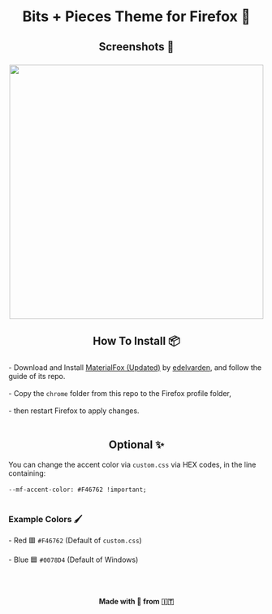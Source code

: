 <h1 align="center">Bits + Pieces Theme for Firefox 🦊</h1>

###

<h2 align="center">Screenshots 📸</h2>

###

<div align="center">
  <img height="500" src="https://imgur.com/0unl0i6.png"  />
</div>

###

<h2 align="center">How To Install 📦</h2>

###

<p align="left">- Download and Install <a href="https://github.com/edelvarden/material-fox-updated">MaterialFox (Updated)</a> by <a href="https://github.com/edelvarden">edelvarden</a>, and follow the guide of its repo.<br><br>- Copy the <code>chrome</code> folder from this repo to the Firefox profile folder,<br><br>- then restart Firefox to apply changes. <br><br></p>
  
<h2 align="center">Optional ✨</h2>
<p>You can change the accent color via <code>custom.css</code> via HEX codes, in the line containing: <br><br><code>--mf-accent-color: #F46762 !important;</code> <br><br> </p>

<h3 align="left">Example Colors 🖌️</h2>
<p>-  Red 🟥 <code>#F46762</code> (Default of <code>custom.css</code>)</p>
<p>-  Blue 🟦 <code>#0078D4</code> (Default of Windows)</p>


###
<br>
<h4 align="center">Made with 💛 from 🇮🇹</h3>

###
